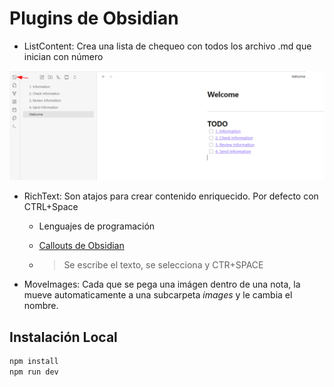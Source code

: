 # Plugins de Obsidian

- ListContent: Crea una lista de chequeo con todos los archivo .md que inician con número

![](/images/TodoList.png)

- RichText: Son atajos para crear contenido enriquecido. Por defecto con CTRL+Space
  - Lenguajes de programación
  - [Callouts de Obsidian](https://help.obsidian.md/callouts)

  - > Se escribe el texto, se selecciona y CTR+SPACE

- MoveImages: Cada que se pega una imágen dentro de una nota, la mueve automaticamente a una subcarpeta *images* y le cambia el nombre.


## Instalación Local

```bash
npm install
npm run dev
```